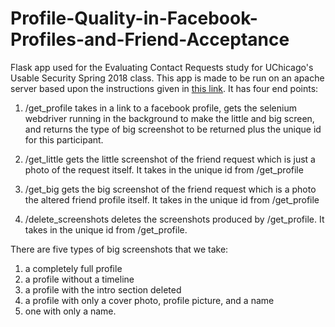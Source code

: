 # Profile-Quality-in-Facebook-Profiles-and-Friend-Acceptance
Flask app used for the Evaluating Contact Requests study for UChicago's Usable Security Spring 2018 class. This app is made to be run on an apache server based upon the instructions given in [this link](https://www.datasciencebytes.com/bytes/2015/02/24/running-a-flask-app-on-aws-ec2/). It has four end points: 

1. /get_profile takes in a link to a facebook profile, gets the selenium webdriver running in the background to make the little and big screen, and returns the type of big screenshot to be returned plus the unique id for this participant.

2. /get_little gets the little screenshot of the friend request which is just a photo of the request itself. It takes in the unique id from /get_profile

3. /get_big gets the big screenshot of the friend request which is a photo the altered friend profile itself. It takes in the unique id from /get_profile

4. /delete_screenshots deletes the screenshots produced by /get_profile. It takes in the unique id from /get_profile.

There are five types of big screenshots that we take: 
  1. a completely full profile
  2. a profile without a timeline
  3. a profile with the intro section deleted
  4. a profile with only a cover photo, profile picture, and a name
  5. one with only a name.
